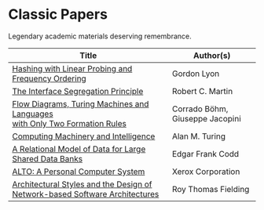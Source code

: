 # Classic Papers
Legendary academic materials deserving remembrance.

| Title | Author(s) |
| ----- | --------- |
| [Hashing with Linear Probing and Frequency Ordering](https://github.com/berkekim/classic-papers/blob/main/hashing-with-linear-probing-and-frequency-ordering.pdf) | Gordon Lyon |
| [The Interface Segregation Principle](https://github.com/berkekim/classic-papers/blob/main/the-interface-segregation-principle.pdf) | Robert C. Martin |
| [Flow Diagrams, Turing Machines and Languages <br>with Only Two Formation Rules](https://github.com/berkekim/classic-papers/blob/main/flow-diagrams-turing-machines-and-languages-with-only-two-formation-rules.pdf) | Corrado Böhm, Giuseppe Jacopini |
| [Computing Machinery and Intelligence](https://github.com/berkekim/classic-papers/blob/main/computing-machinery-and-intelligence.pdf)| Alan M. Turing |
| [A Relational Model of Data for Large Shared Data Banks](https://github.com/berkekim/classic-papers/blob/main/a-relational-model-of-data-for-large-shared-data-banks.pdf) | Edgar Frank Codd |
| [ALTO: A Personal Computer System](https://github.com/berkekim/classic-papers/blob/main/alto-a-personal-computer-system.pdf) | Xerox Corporation |
| [Architectural Styles and the Design of Network-based Software Architectures](https://github.com/berkekim/classic-papers/blob/main/architectural-styles-and-the-design-of-network-based-software-architectures.pdf) | Roy Thomas Fielding |
